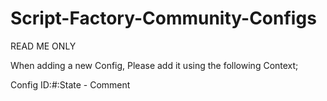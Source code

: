 # Script-Factory-Community-Configs

READ ME ONLY

When adding a new Config, Please add it using the following Context;

Config ID:#:State - Comment
